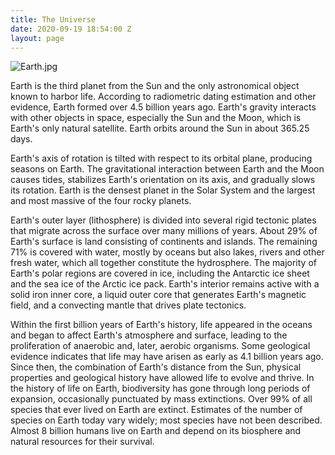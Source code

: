 ```yaml
---
title: The Universe
date: 2020-09-19 18:54:00 Z
layout: page
---
```


![Earth.jpg](/uploads/Earth.jpg)

Earth is the third planet from the Sun and the only astronomical object known to harbor life. According to radiometric dating estimation and other evidence, Earth formed over 4.5 billion years ago. Earth's gravity interacts with other objects in space, especially the Sun and the Moon, which is Earth's only natural satellite. Earth orbits around the Sun in about 365.25 days.

Earth's axis of rotation is tilted with respect to its orbital plane, producing seasons on Earth. The gravitational interaction between Earth and the Moon causes tides, stabilizes Earth's orientation on its axis, and gradually slows its rotation. Earth is the densest planet in the Solar System and the largest and most massive of the four rocky planets.

Earth's outer layer (lithosphere) is divided into several rigid tectonic plates that migrate across the surface over many millions of years. About 29% of Earth's surface is land consisting of continents and islands. The remaining 71% is covered with water, mostly by oceans but also lakes, rivers and other fresh water, which all together constitute the hydrosphere. The majority of Earth's polar regions are covered in ice, including the Antarctic ice sheet and the sea ice of the Arctic ice pack. Earth's interior remains active with a solid iron inner core, a liquid outer core that generates Earth's magnetic field, and a convecting mantle that drives plate tectonics.

Within the first billion years of Earth's history, life appeared in the oceans and began to affect Earth's atmosphere and surface, leading to the proliferation of anaerobic and, later, aerobic organisms. Some geological evidence indicates that life may have arisen as early as 4.1 billion years ago. Since then, the combination of Earth's distance from the Sun, physical properties and geological history have allowed life to evolve and thrive. In the history of life on Earth, biodiversity has gone through long periods of expansion, occasionally punctuated by mass extinctions. Over 99% of all species that ever lived on Earth are extinct. Estimates of the number of species on Earth today vary widely; most species have not been described. Almost 8 billion humans live on Earth and depend on its biosphere and natural resources for their survival.